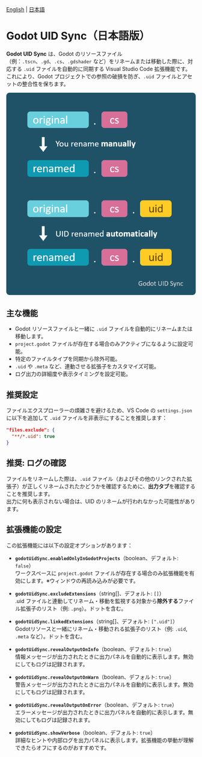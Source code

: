 [English](https://github.com/masatoko/godot-uid-sync/blob/main/README.md) | [日本語](https://github.com/masatoko/godot-uid-sync/blob/main/README-ja.md)

# Godot UID Sync（日本語版）

**Godot UID Sync** は、Godot のリソースファイル（例：`.tscn`、`.gd`、`.cs`、`.gdshader` など）をリネームまたは移動した際に、対応する `.uid` ファイルを自動的に同期する Visual Studio Code 拡張機能です。これにより、Godot プロジェクトでの参照の破損を防ぎ、`.uid` ファイルとアセットの整合性を保ちます。

![Automatic UID Sync on Rename](images/uid-auto-sync.png)

## 主な機能

* Godot リソースファイルと一緒に `.uid` ファイルを自動的にリネームまたは移動します。
* `project.godot` ファイルが存在する場合のみアクティブになるように設定可能。
* 特定のファイルタイプを同期から除外可能。
* `.uid` や `.meta` など、連動させる拡張子をカスタマイズ可能。
* ログ出力の詳細度や表示タイミングを設定可能。

## 推奨設定

ファイルエクスプローラーの煩雑さを避けるため、VS Code の `settings.json` に以下を追加して `.uid` ファイルを非表示にすることを推奨します：

```json
"files.exclude": {
  "**/*.uid": true
}
```

## 推奨: ログの確認

ファイルをリネームした際は、`.uid` ファイル（およびその他のリンクされた拡張子）が正しくリネームされたかどうかを確認するために、**出力タブ**を確認することを推奨します。  
出力に何も表示されない場合は、UID のリネームが行われなかった可能性があります。

## 拡張機能の設定

この拡張機能には以下の設定オプションがあります：

- **`godotUidSync.enabledOnlyInGodotProjects`**（boolean、デフォルト: `false`）  
  ワークスペースに `project.godot` ファイルが存在する場合のみ拡張機能を有効にします。※ウィンドウの再読み込みが必要です。

- **`godotUidSync.excludeExtensions`**（string[]、デフォルト: `[]`）  
  .uid ファイルと連動してリネーム・移動を監視する対象から**除外する**ファイル拡張子のリスト（例: `.png`）。ドットを含む。

- **`godotUidSync.linkedExtensions`**（string[]、デフォルト: `[".uid"]`）  
  Godotリソースと一緒にリネーム・移動される拡張子のリスト（例: `.uid`, `.meta` など）。ドットを含む。

- **`godotUidSync.revealOutputOnInfo`**（boolean、デフォルト: `true`）  
  情報メッセージが出力されたときに出力パネルを自動的に表示します。無効にしてもログは記録されます。

- **`godotUidSync.revealOutputOnWarn`**（boolean、デフォルト: `true`）  
  警告メッセージが出力されたときに出力パネルを自動的に表示します。無効にしてもログは記録されます。

- **`godotUidSync.revealOutputOnError`**（boolean、デフォルト: `true`）  
  エラーメッセージが出力されたときに出力パネルを自動的に表示します。無効にしてもログは記録されます。

- **`godotUidSync.showVerbose`**（boolean、デフォルト: `true`）  
  詳細なヒントや内部ログを出力パネルに表示します。拡張機能の挙動が理解できたらオフにするのがおすすめです。
